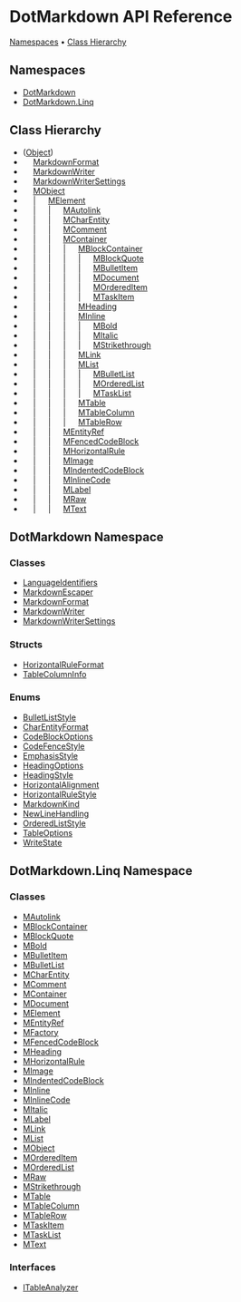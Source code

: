 # DotMarkdown API Reference

[Namespaces](#namespaces) &#x2022; [Class Hierarchy](#class-hierarchy)

## Namespaces

* [DotMarkdown](DotMarkdown/README.md)
* [DotMarkdown.Linq](DotMarkdown/Linq/README.md)

## Class Hierarchy

* \([Object](https://docs.microsoft.com/en-us/dotnet/api/system.object)\)
* &emsp; [MarkdownFormat](DotMarkdown/MarkdownFormat/README.md)
* &emsp; [MarkdownWriter](DotMarkdown/MarkdownWriter/README.md)
* &emsp; [MarkdownWriterSettings](DotMarkdown/MarkdownWriterSettings/README.md)
* &emsp; [MObject](DotMarkdown/Linq/MObject/README.md)
* &emsp; \| &emsp; [MElement](DotMarkdown/Linq/MElement/README.md)
* &emsp; \| &emsp; \| &emsp; [MAutolink](DotMarkdown/Linq/MAutolink/README.md)
* &emsp; \| &emsp; \| &emsp; [MCharEntity](DotMarkdown/Linq/MCharEntity/README.md)
* &emsp; \| &emsp; \| &emsp; [MComment](DotMarkdown/Linq/MComment/README.md)
* &emsp; \| &emsp; \| &emsp; [MContainer](DotMarkdown/Linq/MContainer/README.md)
* &emsp; \| &emsp; \| &emsp; \| &emsp; [MBlockContainer](DotMarkdown/Linq/MBlockContainer/README.md)
* &emsp; \| &emsp; \| &emsp; \| &emsp; \| &emsp; [MBlockQuote](DotMarkdown/Linq/MBlockQuote/README.md)
* &emsp; \| &emsp; \| &emsp; \| &emsp; \| &emsp; [MBulletItem](DotMarkdown/Linq/MBulletItem/README.md)
* &emsp; \| &emsp; \| &emsp; \| &emsp; \| &emsp; [MDocument](DotMarkdown/Linq/MDocument/README.md)
* &emsp; \| &emsp; \| &emsp; \| &emsp; \| &emsp; [MOrderedItem](DotMarkdown/Linq/MOrderedItem/README.md)
* &emsp; \| &emsp; \| &emsp; \| &emsp; \| &emsp; [MTaskItem](DotMarkdown/Linq/MTaskItem/README.md)
* &emsp; \| &emsp; \| &emsp; \| &emsp; [MHeading](DotMarkdown/Linq/MHeading/README.md)
* &emsp; \| &emsp; \| &emsp; \| &emsp; [MInline](DotMarkdown/Linq/MInline/README.md)
* &emsp; \| &emsp; \| &emsp; \| &emsp; \| &emsp; [MBold](DotMarkdown/Linq/MBold/README.md)
* &emsp; \| &emsp; \| &emsp; \| &emsp; \| &emsp; [MItalic](DotMarkdown/Linq/MItalic/README.md)
* &emsp; \| &emsp; \| &emsp; \| &emsp; \| &emsp; [MStrikethrough](DotMarkdown/Linq/MStrikethrough/README.md)
* &emsp; \| &emsp; \| &emsp; \| &emsp; [MLink](DotMarkdown/Linq/MLink/README.md)
* &emsp; \| &emsp; \| &emsp; \| &emsp; [MList](DotMarkdown/Linq/MList/README.md)
* &emsp; \| &emsp; \| &emsp; \| &emsp; \| &emsp; [MBulletList](DotMarkdown/Linq/MBulletList/README.md)
* &emsp; \| &emsp; \| &emsp; \| &emsp; \| &emsp; [MOrderedList](DotMarkdown/Linq/MOrderedList/README.md)
* &emsp; \| &emsp; \| &emsp; \| &emsp; \| &emsp; [MTaskList](DotMarkdown/Linq/MTaskList/README.md)
* &emsp; \| &emsp; \| &emsp; \| &emsp; [MTable](DotMarkdown/Linq/MTable/README.md)
* &emsp; \| &emsp; \| &emsp; \| &emsp; [MTableColumn](DotMarkdown/Linq/MTableColumn/README.md)
* &emsp; \| &emsp; \| &emsp; \| &emsp; [MTableRow](DotMarkdown/Linq/MTableRow/README.md)
* &emsp; \| &emsp; \| &emsp; [MEntityRef](DotMarkdown/Linq/MEntityRef/README.md)
* &emsp; \| &emsp; \| &emsp; [MFencedCodeBlock](DotMarkdown/Linq/MFencedCodeBlock/README.md)
* &emsp; \| &emsp; \| &emsp; [MHorizontalRule](DotMarkdown/Linq/MHorizontalRule/README.md)
* &emsp; \| &emsp; \| &emsp; [MImage](DotMarkdown/Linq/MImage/README.md)
* &emsp; \| &emsp; \| &emsp; [MIndentedCodeBlock](DotMarkdown/Linq/MIndentedCodeBlock/README.md)
* &emsp; \| &emsp; \| &emsp; [MInlineCode](DotMarkdown/Linq/MInlineCode/README.md)
* &emsp; \| &emsp; \| &emsp; [MLabel](DotMarkdown/Linq/MLabel/README.md)
* &emsp; \| &emsp; \| &emsp; [MRaw](DotMarkdown/Linq/MRaw/README.md)
* &emsp; \| &emsp; \| &emsp; [MText](DotMarkdown/Linq/MText/README.md)

## DotMarkdown Namespace

### Classes

* [LanguageIdentifiers](DotMarkdown/LanguageIdentifiers/README.md)
* [MarkdownEscaper](DotMarkdown/MarkdownEscaper/README.md)
* [MarkdownFormat](DotMarkdown/MarkdownFormat/README.md)
* [MarkdownWriter](DotMarkdown/MarkdownWriter/README.md)
* [MarkdownWriterSettings](DotMarkdown/MarkdownWriterSettings/README.md)

### Structs

* [HorizontalRuleFormat](DotMarkdown/HorizontalRuleFormat/README.md)
* [TableColumnInfo](DotMarkdown/TableColumnInfo/README.md)

### Enums

* [BulletListStyle](DotMarkdown/BulletListStyle/README.md)
* [CharEntityFormat](DotMarkdown/CharEntityFormat/README.md)
* [CodeBlockOptions](DotMarkdown/CodeBlockOptions/README.md)
* [CodeFenceStyle](DotMarkdown/CodeFenceStyle/README.md)
* [EmphasisStyle](DotMarkdown/EmphasisStyle/README.md)
* [HeadingOptions](DotMarkdown/HeadingOptions/README.md)
* [HeadingStyle](DotMarkdown/HeadingStyle/README.md)
* [HorizontalAlignment](DotMarkdown/HorizontalAlignment/README.md)
* [HorizontalRuleStyle](DotMarkdown/HorizontalRuleStyle/README.md)
* [MarkdownKind](DotMarkdown/MarkdownKind/README.md)
* [NewLineHandling](DotMarkdown/NewLineHandling/README.md)
* [OrderedListStyle](DotMarkdown/OrderedListStyle/README.md)
* [TableOptions](DotMarkdown/TableOptions/README.md)
* [WriteState](DotMarkdown/WriteState/README.md)

## DotMarkdown\.Linq Namespace

### Classes

* [MAutolink](DotMarkdown/Linq/MAutolink/README.md)
* [MBlockContainer](DotMarkdown/Linq/MBlockContainer/README.md)
* [MBlockQuote](DotMarkdown/Linq/MBlockQuote/README.md)
* [MBold](DotMarkdown/Linq/MBold/README.md)
* [MBulletItem](DotMarkdown/Linq/MBulletItem/README.md)
* [MBulletList](DotMarkdown/Linq/MBulletList/README.md)
* [MCharEntity](DotMarkdown/Linq/MCharEntity/README.md)
* [MComment](DotMarkdown/Linq/MComment/README.md)
* [MContainer](DotMarkdown/Linq/MContainer/README.md)
* [MDocument](DotMarkdown/Linq/MDocument/README.md)
* [MElement](DotMarkdown/Linq/MElement/README.md)
* [MEntityRef](DotMarkdown/Linq/MEntityRef/README.md)
* [MFactory](DotMarkdown/Linq/MFactory/README.md)
* [MFencedCodeBlock](DotMarkdown/Linq/MFencedCodeBlock/README.md)
* [MHeading](DotMarkdown/Linq/MHeading/README.md)
* [MHorizontalRule](DotMarkdown/Linq/MHorizontalRule/README.md)
* [MImage](DotMarkdown/Linq/MImage/README.md)
* [MIndentedCodeBlock](DotMarkdown/Linq/MIndentedCodeBlock/README.md)
* [MInline](DotMarkdown/Linq/MInline/README.md)
* [MInlineCode](DotMarkdown/Linq/MInlineCode/README.md)
* [MItalic](DotMarkdown/Linq/MItalic/README.md)
* [MLabel](DotMarkdown/Linq/MLabel/README.md)
* [MLink](DotMarkdown/Linq/MLink/README.md)
* [MList](DotMarkdown/Linq/MList/README.md)
* [MObject](DotMarkdown/Linq/MObject/README.md)
* [MOrderedItem](DotMarkdown/Linq/MOrderedItem/README.md)
* [MOrderedList](DotMarkdown/Linq/MOrderedList/README.md)
* [MRaw](DotMarkdown/Linq/MRaw/README.md)
* [MStrikethrough](DotMarkdown/Linq/MStrikethrough/README.md)
* [MTable](DotMarkdown/Linq/MTable/README.md)
* [MTableColumn](DotMarkdown/Linq/MTableColumn/README.md)
* [MTableRow](DotMarkdown/Linq/MTableRow/README.md)
* [MTaskItem](DotMarkdown/Linq/MTaskItem/README.md)
* [MTaskList](DotMarkdown/Linq/MTaskList/README.md)
* [MText](DotMarkdown/Linq/MText/README.md)

### Interfaces

* [ITableAnalyzer](DotMarkdown/Linq/ITableAnalyzer/README.md)
